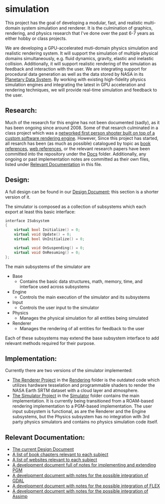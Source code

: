 simulation
==========

This project has the goal of developing a modular, fast, and realistic multi-domain system simulation and renderer.  It is the culmination of graphics, rendering, and physics research that I've done over the past 6-7 years as either hobby or class projects.

We are developing a GPU-accelerated muti-domain physics simulation and realistic rendering system.  It will support the simulation of multiple physical domains simultaneously, e.g. fluid dynamics, gravity, elastic and inelastic collision.  Additionally, it will support realistic rendering of the simulation as feedback and interaction with the user.  We are integrating support for procedural data generation as well as the data stored by NASA in its [Planetary Data System](http://pds.jpl.nasa.gov/).  By working with existing high-fidelity physics simulation engines and integrating the latest in GPU acceleration and rendering techniques, we will provide real-time simulation and feedback to the user.

Research:
---------
Much of the research for this engine has not been documented (sadly), as it has been ongoing since around 2008.  Some of that resarch culminated in a class project which was a [networked first person shooter built on top of a custom software rendering engine](https://github.com/finger563/CS283Project).  However, Since this project has started, all resarch has been (as much as possible) catalogued by topic as [book references](BookReferences.md), [web references](WebReferences.md), or the relevant research papers have been committed into the repository under the [Docs](Docs) folder.  Additionally, any ongoing or past implementation notes are committed as their own files, listed under [Relevant Documentation](#relevant-documentation) in this file.

Design:
-------
A full design can be found in our [Design Document](Design.md); this section is a shorter version of it.  

The simulator is composed as a collection of subsystems which each export at least this basic interface:
``` cpp
interface ISubsystem
{
	virtual bool Initialize() = 0;
	virtual void Update() = 0;
	virtual bool UnInitialize() = 0;

	virtual void OnSuspending() = 0;
	virtual void OnResuming() = 0;
};
```
The main subsystems of the simulator are
* Base
  * Contains the basic data structures, math, memory, time, and interface used across subsystems
* Engine
  * Controls the main execution of the simulator and its subsystems
* Input
  * Controls the user input to the simulator
* Physics
  * Manages the physical simulation for all entities being simulated
* Renderer
  * Manages the rendering of all entities for feedback to the user

Each of these subsystems may extend the base subsystem interface to add relevant methods required for their purpose.  

Implementation:
---------------
Currently there are two versions of the simulator implemented:
* [The Renderer Project](Rendering/Renderer.sln) in the [Rendering](Rendering) folder is the outdated code which utilizes hardware tesselation and programmable shaders to render the NASA Earth SRTM dataset with a cloud layer and atmosphere.
* [The Simulator Project](Simulator/Simulator.sln) in the [Simulator](Simulator) folder contains the main implementation.  It is currently being transitioned from a ROAM-based rendering implementation to a PGM-based implementation.  The user input subsystem is functional, as are the Renderer and the Engine subsystems, but the Physics subsystem has no integration with 3rd party physics simulators and contains no physics simulation code itself.  

Relevant Documentation:
-----------------------
* [The current Design Document](Design.md)
* [A list of book chapters relevant to each subject](BookReferences.md)
* [A list of websites relevant to each subject](WebReferences.md)
* [A development document full of notes for implementing and extending PGM](PGMImplementation.md)
* [A development document with notes for the possible integration of GDAL](GDALIntegration.md)
* [A development document with notes for the possible integration of FLEX](FLEXIntegration.md)
* [A development document with notes for the possible integration of Assimp](AssimpIntegration.md)
